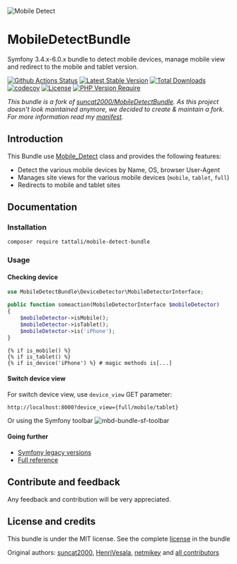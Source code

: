 ![Mobile Detect](https://user-images.githubusercontent.com/10502887/161483098-d40a2d7d-0e78-4f38-a7ac-49390718746e.png)

MobileDetectBundle
==================

Symfony 3.4.x-6.0.x bundle to detect mobile devices, manage mobile view and redirect to the mobile and tablet version.

[![Github Actions Status](https://github.com/tattali/MobileDetectBundle/actions/workflows/main.yml/badge.svg?branch=main
)](https://github.com/tattali/MobileDetectBundle/actions/workflows/main.yml?query=branch%3Amain) [![Latest Stable Version](http://poser.pugx.org/tattali/mobile-detect-bundle/v)](https://packagist.org/packages/tattali/mobile-detect-bundle) [![Total Downloads](http://poser.pugx.org/tattali/mobile-detect-bundle/downloads)](https://packagist.org/packages/tattali/mobile-detect-bundle) [![codecov](https://codecov.io/gh/tattali/MobileDetectBundle/branch/main/graph/badge.svg?token=HWV1OYRSD9)](https://codecov.io/gh/tattali/MobileDetectBundle) [![License](http://poser.pugx.org/tattali/mobile-detect-bundle/license)](https://packagist.org/packages/tattali/mobile-detect-bundle) [![PHP Version Require](http://poser.pugx.org/tattali/mobile-detect-bundle/require/php)](https://packagist.org/packages/tattali/mobile-detect-bundle)

*This bundle is a fork of [suncat2000/MobileDetectBundle](https://github.com/suncat2000/MobileDetectBundle). As this project doesn't look maintained anymore, we decided to create & maintain a fork. For more information read my [manifest](https://github.com/tattali/MobileDetectBundle/issues/8).*

Introduction
------------

This Bundle use [Mobile_Detect](https://github.com/serbanghita/Mobile-Detect) class and provides the following features:

* Detect the various mobile devices by Name, OS, browser User-Agent
* Manages site views for the various mobile devices (`mobile`, `tablet`, `full`)
* Redirects to mobile and tablet sites

Documentation
-------------

### Installation

```sh
composer require tattali/mobile-detect-bundle
```

### Usage

#### Checking device

```php
use MobileDetectBundle\DeviceDetector\MobileDetectorInterface;

public function someaction(MobileDetectorInterface $mobileDetector)
{
    $mobileDetector->isMobile();
    $mobileDetector->isTablet();
    $mobileDetector->is('iPhone');
}
```

```twig
{% if is_mobile() %}
{% if is_tablet() %}
{% if is_device('iPhone') %} # magic methods is[...]
```

#### Switch device view

For switch device view, use `device_view` GET parameter:

```url
http://localhost:8000?device_view={full/mobile/tablet}
```

Or using the Symfony toolbar
![mbd-bundle-sf-toolbar](https://user-images.githubusercontent.com/10502887/161488224-aaedde1c-d3c3-4636-8761-a207fbd5d4ff.png)

#### Going further

- [Symfony legacy versions](src/Resources/doc/legacy-versions.md)
- [Full reference](src/Resources/doc/reference.md)

Contribute and feedback
-----------------------

Any feedback and contribution will be very appreciated.

License and credits
-------

This bundle is under the MIT license. See the complete [license](src/Resources/meta/LICENSE) in the bundle

Original authors: [suncat2000](https://github.com/suncat2000), [HenriVesala](https://github.com/HenriVesala), [netmikey](https://github.com/netmikey) and [all contributors](https://github.com/suncat2000/MobileDetectBundle/graphs/contributors)
